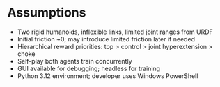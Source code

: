 # Assumptions

- Two rigid humanoids, inflexible links, limited joint ranges from URDF
- Initial friction ~0; may introduce limited friction later if needed
- Hierarchical reward priorities: top > control > joint hyperextension > choke
- Self-play both agents train concurrently
- GUI available for debugging; headless for training
- Python 3.12 environment; developer uses Windows PowerShell

<!-- EOF -->

